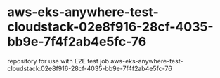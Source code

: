 # aws-eks-anywhere-test-cloudstack-02e8f916-28cf-4035-bb9e-7f4f2ab4e5fc-76
repository for use with E2E test job aws-eks-anywhere-test-cloudstack:02e8f916-28cf-4035-bb9e-7f4f2ab4e5fc-76
